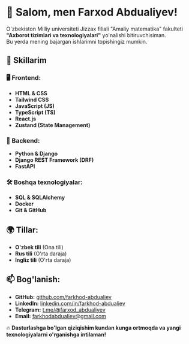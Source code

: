 # 👋 Salom, men Farxod Abdualiyev!  
O'zbekiston Milliy universiteti Jizzax filiali "Amaliy matematika" fakulteti **"Axborot tizimlari va texnologiyalari"** yo'nalishi bitiruvchisiman.  
Bu yerda mening bajargan ishlarimni topishingiz mumkin.  

## 🚀 Skillarim  
### 🖥️ Frontend:
- **HTML & CSS**  
- **Tailwind CSS**  
- **JavaScript (JS)**  
- **TypeScript (TS)**  
- **React.js**  
- **Zustand (State Management)**  

### 🐍 Backend:
- **Python & Django**  
- **Django REST Framework (DRF)**  
- **FastAPI**  

### 🛠️ Boshqa texnologiyalar:
- **SQL & SQLAlchemy**  
- **Docker**  
- **Git & GitHub**  

## 🌍 Tillar:
- **O'zbek tili** (Ona tili)  
- **Rus tili** (O'rta daraja)  
- **Ingliz tili** (O'rta daraja)  

## 📫 Bog'lanish:
- **GitHub:** [github.com/farkhod-abdualiev](https://github.com/farkhod-abdualiev)  
- **LinkedIn:** [linkedin.com/in/farkhod-abdualiev](https://www.linkedin.com/in/farkhod-abdualiev)  
- **Telegram:** [t.me/@farxod_abdualiyev](https://t.me/farxod_abdualiyev)  
- **Email:** farkhodabdualiev@gmail.com  

🔥 **Dasturlashga bo'lgan qiziqishim kundan kunga ortmoqda va yangi texnologiyalarni o'rganishga intilaman!**  
